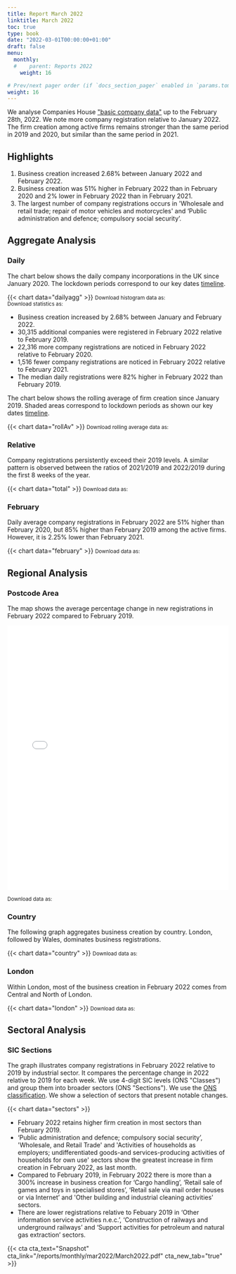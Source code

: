 ```yaml
---
title: Report March 2022
linktitle: March 2022
toc: true
type: book
date: "2022-03-01T00:00:00+01:00"
draft: false
menu:
  monthly:
  #    parent: Reports 2022
    weight: 16

# Prev/next pager order (if `docs_section_pager` enabled in `params.toml`)
weight: 16
---
```


We analyse Companies House ["basic company data"](http://download.companieshouse.gov.uk/en_output.html) up to the February 28th, 2022. We note more company registration relative to January 2022. The firm creation among active firms remains stronger than the same period in 2019 and 2020, but similar than the same period in 2021.

## <i class="far fa-lightbulb"></i>  <span class="ml-1">Highlights</span>

1. Business creation increased 2.68% between January 2022 and February 2022.
2. Business creation was 51% higher in February 2022 than in February 2020 and 2% lower in February 2022 than in February 2021.
3. The largest number of company registrations occurs in 'Wholesale and retail trade; repair of motor vehicles and motorcycles' and ‘Public administration and defence; compulsory social security’.

## <i class="fas fa-bullseye"></i> <span class="ml-1">Aggregate Analysis</span>

### Daily

The chart below shows the daily company incorporations in the UK since January 2020. The lockdown periods correspond to our key dates [timeline](https://uk-firm-dynamics.netlify.app/reports/#timeline). 

{{< chart data="dailyagg" >}}
<small>Download histogram data as: <a href="data/01histogram_Feb 2022.csv" download="01histogram_Feb 2022.csv"><i class="fas fa-file-csv"></i></a>
<br>
Download statistics as: <a href="data/02statsLockdown_Feb 2022.csv" download="02statisticsLockdown.csv"><i class="fas fa-file-csv"></i></a></small>

- Business creation increased by 2.68% between January and February 2022. 
- 30,315 additional companies were registered in February 2022 relative to February 2019. 
- 22,316 more company registrations are noticed in February 2022 relative to February 2020.
- 1,516 fewer company registrations are noticed in February 2022 relative to February 2021.
- The median daily registrations were 82% higher in February 2022 than February 2019.  

The chart below shows the rolling average of firm creation since January 2019. Shaded areas correspond to lockdown periods as shown our key dates [timeline](https://uk-firm-dynamics.netlify.app/reports/#timeline).

{{< chart data="rollAv" >}}
<small> Download rolling average data as: <a href="data/08rollingAverage_Jan 2022.csv" download="08rollingAverage_Feb 2022.csv"><i class="fas fa-file-excel"></i></a></small>

### Relative

Company registrations persistently exceed their 2019 levels. A similar pattern is observed between the ratios of 2021/2019 and 2022/2019 during the first 8 weeks of the year.

{{< chart data="total" >}}
<small>Download data as: <a href="data/04ratio_Feb 2022.csv" download="03ratio_Feb 2022.csv"><i class="fas fa-file-csv"></i></a></small>

### February

Daily average company registrations in February 2022 are 51% higher than February 2020, but 85% higher than February 2019 among the active firms. However, it is 2.25% lower than February 2021.

{{< chart data="february" >}}
<small>Download data as: <a href="data/03stats_Feb 2022.csv" download="04feburary2022.csv"><i class="fas fa-file-csv"></i></a></small>

## <i class="fas fa-map-marker-alt"></i>  <span class="ml-1">Regional Analysis</span>

### Postcode Area

The map shows the average percentage change in new registrations in February 2022 compared to February 2019.  

<iframe src="mapMar2022Av.html" style="height:600px;width:100%;border:none;overflow:hidden;"></iframe>

<small>Download data as: <a href="data/09map_Feb 2022.csv" download="09map.csv"><i class="fas fa-file-csv"></i></a></small>

### Country

The following graph aggregates business creation by country. London, followed by Wales, dominates business registrations.   

{{< chart data="country" >}}
<small>Download data as: <a href="data/05country_Feb 2022.csv" download="05country_Jan2022.csv"><i class="fas fa-file-csv"></i></a></small>

### London

Within London, most of the business creation in February 2022 comes from Central and North of London. 

{{< chart data="london" >}}
<small>Download data as: <a href="data/06London_Feb 2022.csv" download="06london_Feb2022.csv"><i class="fas fa-file-csv"></i></a></small>

## <i class="fas fa-industry"></i> <span class="ml-1">Sectoral Analysis</span>

### SIC Sections

The graph illustrates company registrations in February 2022 relative to 2019 by industrial sector. It compares the percentage change in 2022 relative to 2019 for each week. We use 4-digit SIC levels (ONS "Classes") and group them into broader sectors (ONS "Sections"). We use the [ONS classification](https://onsdigital.github.io/dp-classification-tools/standard-industrial-classification/ONS_SIC_hierarchy_view.html). We show a selection of sectors that present notable changes. 

{{< chart data="sectors" >}}

- February 2022 retains higher firm creation in most sectors than February 2019.
- ‘Public administration and defence; compulsory social security’, 'Wholesale, and Retail Trade' and 'Activities of households as employers; undifferentiated goods-and services-producing activities of households for own use' sectors show the greatest increase in firm creation in February 2022, as last month. 
- Compared to February 2019, in February 2022 there is more than a 300% increase in business creation for ‘Cargo handling’, ‘Retail sale of games and toys in specialised stores’, ‘Retail sale via mail order houses or via Internet’ and 'Other building and industrial cleaning activities' sectors.
- There are lower registrations relative to Febuary 2019 in ‘Other information service activities n.e.c.’, ‘Construction of railways and underground railways’ and ‘Support activities for petroleum and natural gas extraction’ sectors. 

{{< cta cta_text="Snapshot" cta_link="/reports/monthly/mar2022/March2022.pdf" cta_new_tab="true" >}}

